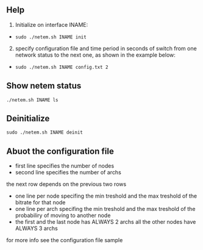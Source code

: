 Help
-----
1. Initialize on interface INAME:
  * `sudo ./netem.sh INAME init`

2. specify configuration file and time period in seconds of switch from one network status to the next one, as shown in the example below:
  * `sudo ./netem.sh INAME config.txt 2`

Show netem status
-----------------
`./netem.sh INAME ls`

Deinitialize
------------
`sudo ./netem.sh INAME deinit`

Abuot the configuration file
----------------------------
- first line specifies the number of nodes
- second line specifies the number of archs

the next row depends on the previous two rows
- one line per node specifing the min treshold and the max treshold of the bitrate for that node
- one line per arch specifing the min treshold and the max treshold of the probabiliry of moving to another node
- the first and the last node has ALWAYS 2 archs all the other nodes have ALWAYS 3 archs

for more info see the configuration file sample

